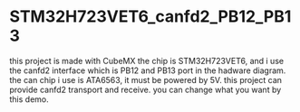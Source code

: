 # STM32H723VET6_canfd2_PB12_PB13


this project is made with CubeMX
the chip is STM32H723VET6, and i use the canfd2 interface which is PB12 and PB13 port in the hadware diagram.
the can chip i use is ATA6563, it must be powered by 5V.
this project can provide canfd2 transport and receive.
you can change what you want by this demo.
